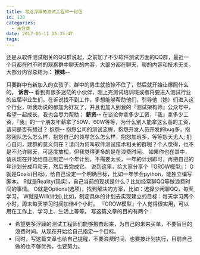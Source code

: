 ```yaml
---
title: 写给浮躁的测试工程师一封信
id: 138
categories:
  - 未分类
date: 2017-06-11 15:35:47
tags:
---
```


还是从软件测试相关的QQ群说起，之前加了不少软件测试方面的QQ群，最近一个月都在时不时的观察群中聊天的内容，大部分都在聊天，聊的内容和技术无关。大部分内容总结为：
**撩妹**--

只要群中有新加入的女孩子，群中的男生就按捺不住了，然后就开始让爆照什么的。
**诉苦--**
看到有很多迷茫的小伙伴，刚上完测试培训班或者将要进入测试行业的应届毕业生们，在诉说找不到工作，多想能够帮助他们，引导他（她）们进入这个行业，听我劝说的都加为好友了，并且也加入到我的『测试架构师』公众号中，希望一起成长，我也会尽力帮助；
**薪资--**
在谈论你拿多少工资，『我』拿多少工资，『我』的一个朋友年薪拿了50W、60W等等，为什么别人能拿这么高的工资，请问是否有想过？
抱怨--
抱怨公司的测试流程，抱怨开发人员开发的bug多，抱怨团队怎么怎么样，抱怨自己的领导怎么怎么样，抱怨加班多，等等怨天尤人;
扪心自问，建群的意义何在？请问为何叫软件测试技术相关的群呢？个人觉得，也不是不允许聊天，可适度放松，但我觉得更多的是在浪费时间。
如果你也在其中，请从现在开始给自己制定一个年计划，不需要太长，一年的计划即可，再把自己的年计划分成月和天，然后去完成它。
说到这里，给大家分享个『GROW模型』：
G就是Goals(目标)，给自己设定一个明确目标，比如一年学会python，能独立编写脚本。
R就是Reality(现实)，自己当前的现状是什么？比如经常聊QQ等做浪费时间的事情。
O就是Options(选项)，找到解决的方案，比如：选择少闲聊QQ，每天学习。
W就是Will(计划),比如，制定具体的计划去实现建立的目标：每天学习两个小时，周末每天学习时间加倍4个小时。
『GROW模型』个人觉得很实用，可以用在工作上、学习上、生活上等等。
写这篇文章的目的有两个：

*   希望更多浮躁的测试工程师们能够振奋起来，为自己的未来买单，不要盲目的浪费时间。从现在开始给自己指定一个目标。
*   同时，写这篇文章也给自己提醒，不要浪费时间，也要按计划执行，目前自己做的也不够优秀，也要努力。